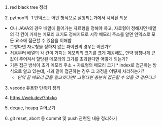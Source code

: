 1. red black tree 정리

2. python의 -1 인덱스는 어떤 형식으로 실행되는가에서 시작된 의문

- C나 JAVA의 경우 배열에 들어가는 자료형을 정해야 하고, 자료형이 정해지면 배열의 각 칸이 가지는 메모리 크기도 정해지므로 시작 메모리 주소를 알면 인덱스로 모든 요소에 접근할 수 있음을 이해함
- 그렇다면 자료형을 정하지 않는 파이썬의 경우는 어떤가?
- 처음부터 배열의 각 칸이 가지는 메모리의 크기를 크게 제공해도, 만약 엄청나게 큰 값이 주어져서 할당된 메모리의 크기를 초과한다면 어떻게 되는가?
- 기존 접근 방식이 초기 메모리 주소 + 자료형의 메모리 크기 \* index로 접근하는 방식으로 알고 있는데, -1과 같이 접근하는 경우 그 과정을 어떻게 처리하는가?
  - _만약 끝 메모리 값을 알고잇다면? 그렇다면 충분히 접근할 수 있을 것 같은디..?_

3. vscode 유용한 단축키 정리

4. https://web.dev/?hl=ko

5. deque, heapq 뜯어보기

6. git reset, abort 등 commit 및 push 관련된 내용 정리하기
